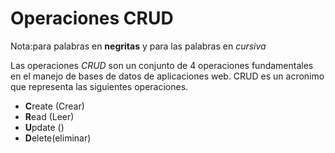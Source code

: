 # Operaciones CRUD 

Nota:para palabras en **negritas** y para las palabras en *cursiva*

Las operaciones *CRUD* son un conjunto de 4 operaciones fundamentales en el manejo de bases de datos de aplicaciones web. CRUD es un acronimo que representa las siguientes operaciones.
- **C**reate (Crear)
- **R**ead (Leer)
- **U**pdate ()
- **D**elete(eliminar)
